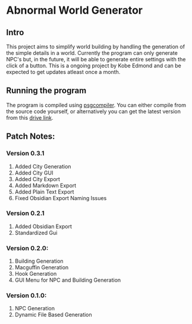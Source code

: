 # Abnormal World Generator
## Intro
This project aims to simplify world building by handling the generation of the simple details in a world. Currently the program can only generate NPC's but, in the future, it will be able to generate entire settings with the click of a button. This is a ongoing project by Kobe Edmond and can be expected to get updates atleast once a month.

## Running the program
The program is compiled using [psgcompiler](https://pypi.org/project/psgcompiler/). You can either compile from the source code yourself, or alternatively you can get the latest version from this [drive link](https://drive.google.com/drive/folders/1XVY92ZjCDrsCZ5TxiQvh2O8tXgkiBrbH?usp=sharing).

## Patch Notes:

### Version 0.3.1
1. Added City Generation
2. Added City GUI
3. Added City Export
4. Added Markdown Export
5. Added Plain Text Export
6. Fixed Obsidian Export Naming Issues

### Version 0.2.1
1. Added Obsidian Export
2. Standardized Gui

### Version 0.2.0:
1. Building Generation
2. Macguffin Generation
3. Hook Generation
4. GUI Menu for NPC and Building Generation

### Version 0.1.0:
1. NPC Generation
2. Dynamic File Based Generation
